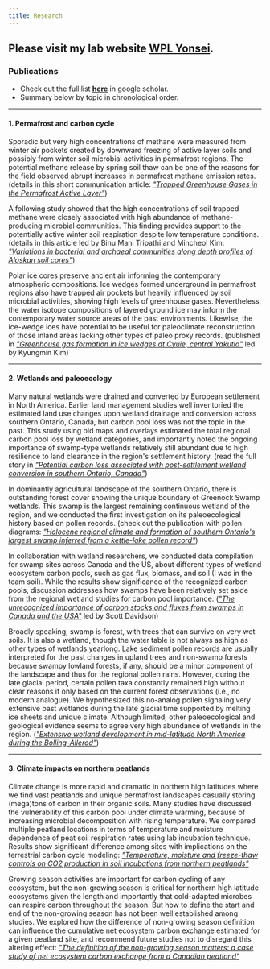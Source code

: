 ```yaml
---
title: Research
---
```


## **Please visit my lab website [WPL Yonsei](https://wpl-yonsei.netlify.app/).**

### Publications
- Check out the full list [**here**](https://scholar.google.co.uk/citations?user=dNk9otgAAAAJ&hl=en&oi=ao) in google scholar.
- Summary below by topic in chronological order.

---

#### 1. Permafrost and carbon cycle
Sporadic but very high concentrations of methane were measured from winter air pockets created by downward freezing of active layer soils and possibly from winter soil microbial activities in permafrost regions. The potential methane release by spring soil thaw can be one of the reasons for the field observed abrupt increases in permafrost methane emission rates. (details in this short communication article: [*"Trapped Greenhouse Gases in the Permafrost Active Layer"*](https://doi.org/10.1002/ppp.1935))

A following study showed that the high concentrations of soil trapped methane were closely associated with high abundance of methane-producing microbial communities. This finding provides support to the potentially active winter soil respiration despite low temperature conditions. (details in this article led by Binu Mani Tripathi and Mincheol Kim: [*"Variations in bacterial and archaeal communities along depth profiles of Alaskan soil cores"*](https://doi.org/10.1038/s41598-017-18777-x))

Polar ice cores preserve ancient air informing the contemporary atmospheric compositions. Ice wedges formed underground in permafrost regions also have trapped air pockets but heavily influenced by soil microbial activities, showing high levels of greenhouse gases. Nevertheless, the water isotope compositions of layered ground ice may inform the contemporary water source areas of the past environments. Likewise, the ice-wedge ices have potential to be useful for paleoclimate reconstruction of those inland areas lacking other types of paleo proxy records. (published in [*"Greenhouse gas formation in ice wedges at Cyuie, central Yakutia"*](https://doi.org/10.1002/ppp.1994) led by Kyungmin Kim)

---

#### 2. Wetlands and paleoecology
Many natural wetlands were drained and converted by European settlement in North America. Earlier land management studies well inventoried the estimated land use changes upon wetland drainage and conversion across southern Ontario, Canada, but carbon pool loss was not the topic in the past. This study using old maps and overlays estimated the total regional carbon pool loss by wetland categories, and importantly noted the ongoing importance of swamp-type wetlands relatively still abundant due to high resilience to land clearance in the region's settlement history. (read the full story in [*"Potential carbon loss associated with post-settlement wetland conversion in southern Ontario, Canada"*](https://doi.org/10.1186/s13021-018-0094-4))

In dominantly agricultural landscape of the southern Ontario, there is outstanding forest cover showing the unique boundary of Greenock Swamp wetlands. This swamp is the largest remaining continuous wetland of the region, and we conducted the first investigation on its paleoecological history based on pollen records. (check out the publication with pollen diagrams:
[*"Holocene regional climate and formation of southern Ontario's largest swamp inferred from a kettle-lake pollen record"*](https://doi.org/10.1017/qua.2021.54))

In collaboration with wetland researchers, we conducted data compilation for swamp sites across Canada and the US, about different types of wetland ecosystem carbon pools, such as gas flux, biomass, and soil (I was in the team soil). While the results show significance of the recognized carbon pools, discussion addresses how swamps have been relatively set aside from the regional wetland studies for carbon pool importance. ([*"The unrecognized importance of carbon stocks and fluxes from swamps in Canada and the USA"*](https://doi.org/10.1088/1748-9326/ac63d5) led by Scott Davidson)

Broadly speaking, swamp is forest, with trees that can survive on very wet soils. It is also a wetland, though the water table is not always as high as other types of wetlands yearlong. Lake sediment pollen records are usually interpreted for the past changes in upland trees and non-swamp forests because swampy lowland forests, if any, should be a minor component of the landscape and thus for the regional pollen rains. However, during the late glacial period, certain pollen taxa constantly remained high without clear reasons if only based on the current forest observations (i.e., no modern analogue). We hypothesized this no-analog pollen signaling very extensive past wetlands during the late glacial time supported by melting ice sheets and unique climate. Although limited, other paleoecological and geological evidence seems to agree very high abundance of wetlands in the region. ([*"Extensive wetland development in mid-latitude North America during the Bolling-Allerod"*](https://doi.org/10.1038/s41561-020-00670-4))

---

#### 3. Climate impacts on northern peatlands 
Climate change is more rapid and dramatic in northern high latitudes where we find vast peatlands and unique permafrost landscapes casually storing (mega)tons of carbon in their organic soils. Many studies have discussed the vulnerability of this carbon pool under climate warming, because of increasing microbial decomposition with rising temperature. We compared multiple peatland locations in terms of temperature and moisture dependence of peat soil respiration rates using lab incubation technique. Results show significant difference among sites with implications on the terrestrial carbon cycle modeling:
[*"Temperature, moisture and freeze-thaw controls on CO2 production in soil incubations from northern peatlands"*](https://doi.org/10.1038/s41598-021-02606-3)

Growing season activities are important for carbon cycling of any ecosystem, but the non-growing season is critical for northern high latitude ecosystems given the length and importantly that cold-adapted microbes can respire carbon throughout the season. But how to define the start and end of the non-growing season has not been well established among studies. We explored how the difference of non-growing season definition can influence the cumulative net ecosystem carbon exchange estimated for a given peatland site, and recommend future studies not to disregard this altering effect:
[*"The definition of the non-growing season matters: a case study of net ecosystem carbon exchange from a Canadian peatland"*](https://doi.org/10.1088/2515-7620/ac53c2)
